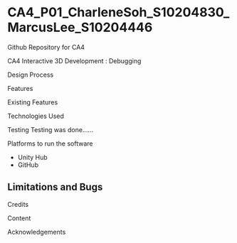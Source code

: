 # CA4_P01_CharleneSoh_S10204830_MarcusLee_S10204446
Github Repository for CA4

CA4 Interactive 3D Development : Debugging 


Design Process


Features


Existing Features



Technologies Used



Testing
Testing was done......



Platforms to run the software 
-	Unity Hub 
-	GitHub

Limitations and Bugs 
- 

Credits


Content


Acknowledgements

